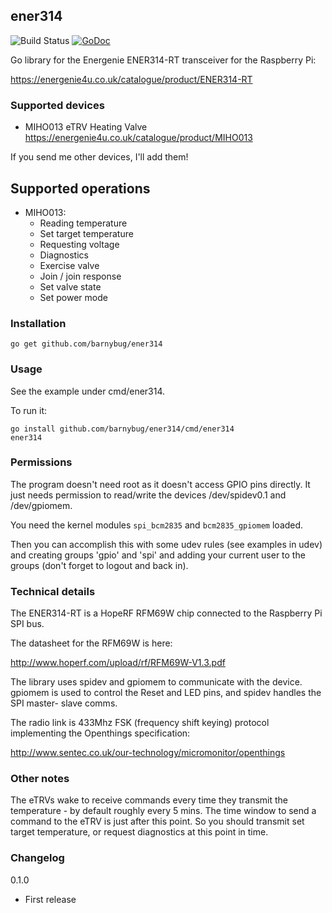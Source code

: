 ## ener314

![Build Status](https://github.com/barnybug/ener314/workflows/Test/badge.svg)
[![GoDoc](https://godoc.org/github.com/barnybug/ener314?status.svg)](http://godoc.org/github.com/barnybug/ener314)

Go library for the Energenie ENER314-RT transceiver for the Raspberry Pi:

https://energenie4u.co.uk/catalogue/product/ENER314-RT

### Supported devices

- MIHO013 eTRV Heating Valve
  https://energenie4u.co.uk/catalogue/product/MIHO013

If you send me other devices, I'll add them!

## Supported operations

- MIHO013:
  - Reading temperature
  - Set target temperature
  - Requesting voltage
  - Diagnostics
  - Exercise valve
  - Join / join response
  - Set valve state
  - Set power mode

### Installation

    go get github.com/barnybug/ener314

### Usage

See the example under cmd/ener314.

To run it:

	go install github.com/barnybug/ener314/cmd/ener314
	ener314

### Permissions

The program doesn't need root as it doesn't access GPIO pins directly. It just
needs permission to read/write the devices /dev/spidev0.1 and /dev/gpiomem.

You need the kernel modules `spi_bcm2835` and `bcm2835_gpiomem` loaded.

Then you can accomplish this with some udev rules (see examples in udev) and
creating groups 'gpio' and 'spi' and adding your current user to the groups
(don't forget to logout and back in).

### Technical details

The ENER314-RT is a HopeRF RFM69W chip connected to the Raspberry Pi SPI bus.

The datasheet for the RFM69W is here:

http://www.hoperf.com/upload/rf/RFM69W-V1.3.pdf

The library uses spidev and gpiomem to communicate with the device. gpiomem is
used to control the Reset and LED pins, and spidev handles the SPI master-
slave comms.

The radio link is 433Mhz FSK (frequency shift keying) protocol implementing
the Openthings specification:

http://www.sentec.co.uk/our-technology/micromonitor/openthings

### Other notes

The eTRVs wake to receive commands every time they transmit the temperature -
by default roughly every 5 mins. The time window to send a command to the eTRV
is just after this point. So you should transmit set target temperature, or
request diagnostics at this point in time.

### Changelog
0.1.0

- First release
